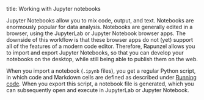 title: Working with Jupyter notebooks


Jupyter Notebooks allow you to mix code, output, and text. Notebooks are enormously popular for data analysis. Notebooks are generally edited in a browser, using the JupyterLab or Jupyter Notebook browser apps. The downside of this workflow is that these browser apps do not (yet) support all of the features of a modern code editor. Therefore, Rapunzel allows you to import and export Jupyter Notebooks, so that you can develop your notebooks on the desktop, while still being able to publish them on the web.

When you import a notebook (`.ipynb` files), you get a regular Python script, in which code and Markdown cells are defined as described under [Running code](%url:running%). When you export this script, a notebook file is generated, which you can subsequently open and execute in JupyterLab or Jupyter Notebook.
